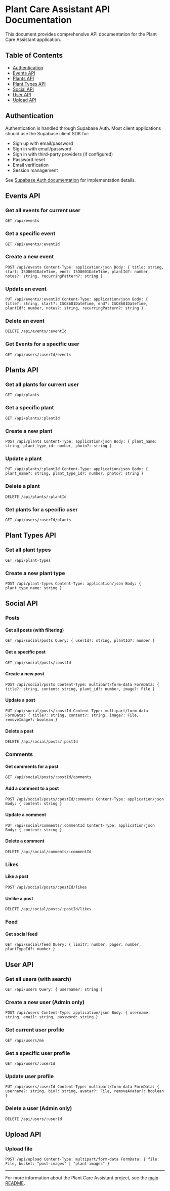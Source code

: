 # Plant Care Assistant API Documentation

This document provides comprehensive API documentation for the Plant Care Assistant application.

## Table of Contents

- [Authentication](#authentication)
- [Events API](#events-api)
- [Plants API](#plants-api)
- [Plant Types API](#plant-types-api)
- [Social API](#social-api)
- [User API](#user-api)
- [Upload API](#upload-api)

## Authentication

Authentication is handled through Supabase Auth. Most client applications should use the Supabase client SDK for:

- Sign up with email/password
- Sign in with email/password
- Sign in with third-party providers (if configured)
- Password reset
- Email verification
- Session management

See [Supabase Auth documentation](https://supabase.com/docs/guides/auth) for implementation details.

## Events API

### Get all events for current user

```
GET /api/events
```

### Get a specific event

```
GET /api/events/:eventId
```

### Create a new event

```
POST /api/events Content-Type: application/json Body: { title: string, start: ISO8601DateTime, end?: ISO8601DateTime, plantId?: number, notes?: string, recurringPattern?: string }
```

### Update an event

```
PUT /api/events/:eventId Content-Type: application/json Body: { title?: string, start?: ISO8601DateTime, end?: ISO8601DateTime, plantId?: number, notes?: string, recurringPattern?: string }
```

### Delete an event

```
DELETE /api/events/:eventId
```

### Get Events for a specific user

```
GET /api/users/:userId/events
```

## Plants API

### Get all plants for current user

```
GET /api/plants
```

### Get a specific plant

```
GET /api/plants/:plantId
```

### Create a new plant

```
POST /api/plants Content-Type: application/json Body: { plant_name: string, plant_type_id: number, photo?: string }
```

### Update a plant

```
PUT /api/plants/:plantId Content-Type: application/json Body: { plant_name?: string, plant_type_id?: number, photo?: string }
```

### Delete a plant

```
DELETE /api/plants/:plantId
```

### Get plants for a specific user

```
GET /api/users/:userId/plants
```

## Plant Types API

### Get all plant types

```
GET /api/plant-types
```

### Create a new plant type

```
POST /api/plant-types Content-Type: application/json Body: { plant_type_name: string }
```

## Social API

### Posts

#### Get all posts (with filtering)

```
GET /api/social/posts Query: { userId?: string, plantId?: number }
```

#### Get a specific post

```
GET /api/social/posts/:postId
```

#### Create a new post

```
POST /api/social/posts Content-Type: multipart/form-data FormData: { title?: string, content: string, plant_id?: number, image?: File }
```

#### Update a post

```
PUT /api/social/posts/:postId Content-Type: multipart/form-data FormData: { title?: string, content?: string, image?: File, removeImage?: boolean }
```

#### Delete a post

```
DELETE /api/social/posts/:postId
```

### Comments

#### Get comments for a post

```
GET /api/social/posts/:postId/comments
```

#### Add a comment to a post

```
POST /api/social/posts/:postId/comments Content-Type: application/json Body: { content: string }
```

#### Update a comment

```
PUT /api/social/comments/:commentId Content-Type: application/json Body: { content: string }
```

#### Delete a comment

```
DELETE /api/social/comments/:commentId
```

### Likes

#### Like a post

```
POST /api/social/posts/:postId/likes
```

#### Unlike a post

```
DELETE /api/social/posts/:postId/likes
```

### Feed

#### Get social feed

```
GET /api/social/feed Query: { limit?: number, page?: number, plantTypeId?: number }
```

## User API

### Get all users (with search)

```
GET /api/users Query: { username?: string }
```

### Create a new user (Admin only)

```
POST /api/users Content-Type: application/json Body: { username: string, email: string, password: string }
```

### Get current user profile

```
GET /api/users/me
```

### Get a specific user profile

```
GET /api/users/:userId
```

### Update user profile

```
PUT /api/users/:userId Content-Type: multipart/form-data FormData: { username?: string, bio?: string, avatar?: File, removeAvatar?: boolean }
```

### Delete a user (Admin only)

```
DELETE /api/users/:userId
```

## Upload API

### Upload file

```
POST /api/upload Content-Type: multipart/form-data FormData: { file: File, bucket: "post-images" | "plant-images" }
```

---

For more information about the Plant Care Assistant project, see the [main README](README.md).

